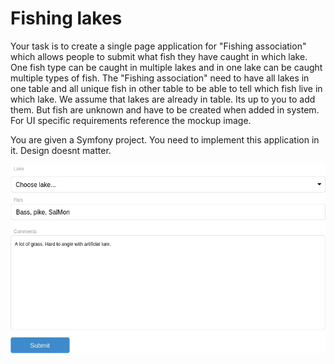Fishing lakes
=====

Your task is to create a single page application for "Fishing association" which allows people to submit what fish they
have caught in which lake. One fish type can be caught in multiple lakes and in one lake can be caught multiple types of fish.
The "Fishing association" need to have all lakes in one table and all unique fish in other table to be able to tell
which fish live in which lake. We assume that lakes are already in table. Its up to you to add them. But fish are unknown
and have to be created when added in system. For UI specific requirements reference the mockup image.

You are given a Symfony project. You need to implement this application in it. Design doesnt matter.

![Mockup](mockup.jpg)
